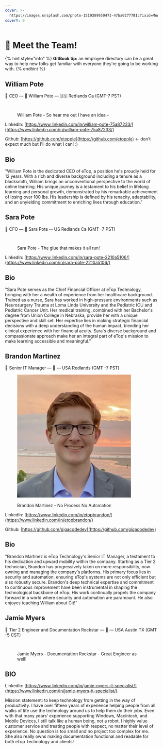 ```yaml
---
cover: >-
  https://images.unsplash.com/photo-1519389950473-47ba0277781c?ixid=MnwxMjA3fDB8MHxwaG90by1wYWdlfHx8fGVufDB8fHx8&ixlib=rb-1.2.1&auto=format&fit=crop&w=2970&q=80
coverY: 0
---
```


# 👋 Meet the Team!

{% hint style="info" %}
**GitBook tip:** an employee directory can be a great way to help new folks get familiar with everyone they're going to be working with.
{% endhint %}

## William Pote

👋 CEO — 💌 William Pote — 🇺🇸 Redlands Ca (GMT-7 PST)

<figure><img src="https://i.imgur.com/Szr4umQ.jpg" alt="" width="375"><figcaption><p>William Pote - So hear me out I have an idea - </p></figcaption></figure>

LinkedIn: [https://www.linkedin.com/in/william-pote-75a87233/](https://www.linkedin.com/in/william-pote-75a87233/)

Github: [https://github.com/etopple](https://github.com/etopple) <- don't expect much but I'll do what I can! :)

## Bio

"William Pote is the dedicated CEO of eTop, a position he's proudly held for 12 years. With a rich and diverse background including a tenure as a blacksmith, William brings an unconventional perspective to the world of online learning. His unique journey is a testament to his belief in lifelong learning and personal growth, demonstrated by his remarkable achievement of losing over 100 lbs. His leadership is defined by his tenacity, adaptability, and an unyielding commitment to enriching lives through education."

## Sara Pote

👋 CFO — 💌 Sara Pote -- US Redlands Ca (GMT -7 PST)

<figure><img src="https://media.licdn.com/dms/image/C5603AQHKEF1AFekEHA/profile-displayphoto-shrink_800_800/0/1517341709347?e=1692230400&#x26;v=beta&#x26;t=O9WImfdmOp_5nYOYnc7gVz-WuNJNAhso6MO61d5QwSw" alt=""><figcaption><p>Sara Pote - The glue that makes it all run!</p></figcaption></figure>

LinkedIn: [https://www.linkedin.com/in/sara-pote-2210a5106/](https://www.linkedin.com/in/sara-pote-2210a5106/)

## Bio

"Sara Pote serves as the Chief Financial Officer at eTop Technology, bringing with her a wealth of experience from her healthcare background. Trained as a nurse, Sara has worked in high-pressure environments such as Neurosurgery Trauma at Loma Linda University and the Pediatric ICU and Pediatric Cancer Unit. Her medical training, combined with her Bachelor's degree from Union College in Nebraska, provide her with a unique perspective and skill set. Her expertise lies in making strategic financial decisions with a deep understanding of the human impact, blending her clinical experience with her financial acuity. Sara's diverse background and compassionate approach make her an integral part of eTop's mission to make learning accessible and meaningful."

## Brandon Martinez

👋 Senior IT Manager — 💌 — USA Redlands (GMT -7 PST)

<figure><img src="../.gitbook/assets/MicrosoftTeams-image (11) (1).png" alt="" width="375"><figcaption><p>Brandon Martinez - No Process No Automation</p></figcaption></figure>

LinkedIn: [https://www.linkedin.com/in/etopbrandon/](https://www.linkedin.com/in/etopbrandon/)

Github: [https://github.com/gigacodedev](https://github.com/gigacodedev)

## Bio

"Brandon Martinez is eTop Technology's Senior IT Manager, a testament to his dedication and upward mobility within the company. Starting as a Tier 2 technician, Brandon has progressively taken on more responsibility, now owning and managing the company's platforms. His primary focus lies in security and automation, ensuring eTop's systems are not only efficient but also robustly secure. Brandon's deep technical expertise and commitment to continuous improvement have been instrumental in shaping the technological backbone of eTop. His work continually propels the company forward in a world where security and automation are paramount. He also enjoyes teaching William about Git!"

## Jamie Myers

👋 Tier 2 Engineer and Documentation Rockstar — 💌 — USA Austin TX (GMT -5 CST)

<figure><img src="../.gitbook/assets/Nisa Hunt Photography - Greg Print-51.jpg" alt="" width="375"><figcaption><p>Jamie Myers - Documentation Rockstar - Great Engineer as well!</p></figcaption></figure>

## BIO

LinkedIn: [https://www.linkedin.com/in/jamie-myers-it-specialist/](https://www.linkedin.com/in/jamie-myers-it-specialist/)

Mission statement: to keep technology from getting in the way of productivity. I have over fifteen years of experience helping people from all walks of life use the technology around us to help them do their jobs. Even with that many years' experience supporting Windows, Macintosh, and Mobile Devices, I still talk like a human being, not a robot. I highly value customer service and treating people with respect, no matter their level of experience. No question is too small and no project too complex for me. \
She also really owns making documentation functional and readable for both eTop Technology and clients!
